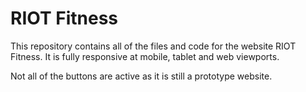 # RIOT Fitness

This repository contains all of the files and code for the website RIOT Fitness. It is fully responsive at mobile, tablet and web viewports.

Not all of the buttons are active as it is still a prototype website.

